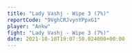```yaml
---
title: "Lady Vashj - Wipe 3 (7%)"
reportCode: "9VghCRJvynYPpxG1"
player: "Ankw"
fight: "Lady Vashj - Wipe 3 (7%)"
date: 2021-10-10T19:07:58.024000+00:00
---
```

